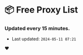 # :package: Free Proxy List
### Updated every 15 minutes.

- Last updated: `2024-05-11 07:21`

:heart:
